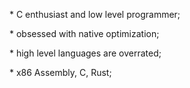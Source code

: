 \* C enthusiast and low level programmer;

\* obsessed with native optimization;

\* high level languages are overrated;
  
\* x86 Assembly, C, Rust;
